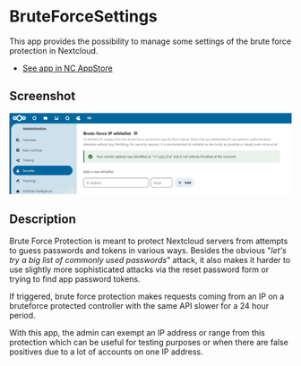 # BruteForceSettings

This app provides the possibility to manage some settings of the brute force protection in Nextcloud.

- [See app in NC AppStore](https://apps.nextcloud.com/apps/bruteforcesettings)

## Screenshot

![Screenshot of configuration](https://raw.githubusercontent.com/nextcloud/bruteforcesettings/master/screenshots/1.png)

## Description

Brute Force Protection is meant to protect Nextcloud servers from attempts to guess passwords and tokens in various ways. Besides the obvious "*let's try a big list of commonly used passwords*" attack, it also makes it harder to use slightly more sophisticated attacks via the reset password form or trying to find app password tokens.

If triggered, brute force protection makes requests coming from an IP on a bruteforce protected controller with the same API slower for a 24 hour period.

With this app, the admin can exempt an IP address or range from this protection which can be useful for testing purposes or when there are false positives due to a lot of accounts on one IP address.
